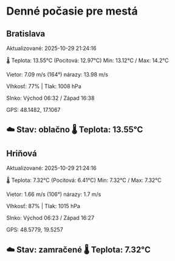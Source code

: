﻿# Denné počasie pre mestá

## Bratislava
Aktualizované: 2025-10-29 21:24:16

🌡️ Teplota: 13.55°C 
(Pocitová: 12.97°C)
Min: 13.12°C / Max: 14.2°C

Vietor: 7.09 m/s    (164°) 
nárazy: 13.98 m/s

Vlhkosť: 77% | Tlak: 1008 hPa

Slnko: Východ 06:32 / Západ 16:38

GPS: 48.1482, 17.1067

☁️ Stav: oblačno        🌡️ Teplota: 13.55°C
---

## Hriňová
Aktualizované: 2025-10-29 21:24:16

🌡️ Teplota: 7.32°C 
(Pocitová: 6.41°C)
Min: 7.32°C / Max: 7.32°C

Vietor: 1.66 m/s (106°)
nárazy: 1.7 m/s

Vlhkosť: 87% | Tlak: 1015 hPa

Slnko: Východ 06:23 / Západ 16:27

GPS: 48.5779, 19.5257

☁️ Stav: zamračené        🌡️ Teplota: 7.32°C
---

